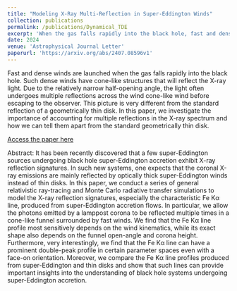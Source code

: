 ```yaml
---
title: "Modeling X-Ray Multi-Reflection in Super-Eddington Winds"
collection: publications
permalink: /publications/Dynamical_TDE
excerpt: 'When the gas falls rapidly into the black hole, fast and dense winds are launched. Such dense winds have cone-like structures that will reflect the X-ray light. Due to the relatively narrow half-opening angle, the light often undergoes multiple reflections across the wind cone-like wind before escaping to the observer. This picture is very different from the standard reflection of a geometrically thin disk. In this paper, we investigate the importance of accounting for multiple reflections in the X-ray spectrum and how we can tell them apart from the standard geometrically thin disk.'
date: 2024
venue: 'Astrophysical Journal Letter'
paperurl: 'https://arxiv.org/abs/2407.08596v1'
---
```

Fast and dense winds are launched when the gas falls rapidly into the black hole. Such dense winds have cone-like structures that will reflect the X-ray light. Due to the relatively narrow half-opening angle, the light often undergoes multiple reflections across the wind cone-like wind before escaping to the observer. This picture is very different from the standard reflection of a geometrically thin disk. In this paper, we investigate the importance of accounting for multiple reflections in the X-ray spectrum and how we can tell them apart from the standard geometrically thin disk.

<a href="https://ui.adsabs.harvard.edu/abs/2022arXiv220602804T/abstract" target="_blank">Access the paper here</a>

Abstract: It has been recently discovered that a few super-Eddington sources undergoing black hole super-Eddington accretion exhibit X-ray reflection signatures. In such new systems, one expects that the coronal X-ray emissions are mainly reflected by optically thick super-Eddington winds instead of thin disks. In this paper, we conduct a series of general relativistic ray-tracing and Monte Carlo radiative transfer simulations to model the X-ray reflection signatures, especially the characteristic Fe Kα line, produced from super-Eddington accretion flows. In particular, we allow the photons emitted by a lamppost corona to be reflected multiple times in a cone-like funnel surrounded by fast winds. We find that the Fe Kα line profile most sensitively depends on the wind kinematics, while its exact shape also depends on the funnel open-angle and corona height. Furthermore, very interestingly, we find that the Fe Kα line can have a prominent double-peak profile in certain parameter spaces even with a face-on orientation. Moreover, we compare the Fe Kα line profiles produced from super-Eddington and thin disks and show that such lines can provide important insights into the understanding of black hole systems undergoing super-Eddington accretion.
